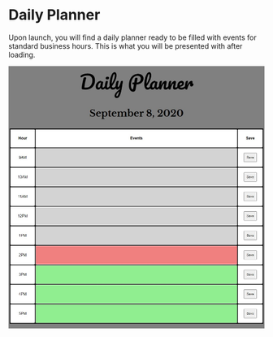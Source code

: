 # Daily Planner

Upon launch, you will find a daily planner ready to be filled with events for standard business hours. This is what you will be presented with after loading.

![Main Screen](./mainScreen.jpg "Main Screen")